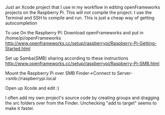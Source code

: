 Just an Xcode project that I use in my workflow in editing openFrameworks projects on the Raspberry Pi. 
This will not compile the project. I use the Terminal and SSH to compile and run. This is just a cheap way of getting autocompletion

To use
On the Raspberry PI:
Download openFrameworks and put in /home/pi/openFrameworks
http://www.openframeworks.cc/setup/raspberrypi/Raspberry-Pi-Getting-Started.html

Set up Samba(SMB) sharing according to these instructions
http://www.openframeworks.cc/setup/raspberrypi/Raspberry-Pi-SMB.html

Mount the Raspberry Pi over SMB
Finder->Connect to Server->smb://raspberrypi.local

Open up Xcode and edit :)

I often add my own project's source code by creating groups and dragging the src folders over from the Finder. Unchecking "add to target" seems to make it faster.




